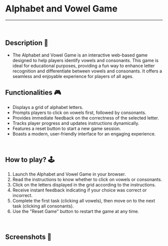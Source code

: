 # **Alphabet and Vowel Game**

---

<br>

## **Description 📃**

- The Alphabet and Vowel Game is an interactive web-based game designed to help players identify vowels and consonants. This game is ideal for educational purposes, providing a fun way to enhance letter recognition and differentiate between vowels and consonants. It offers a seamless and enjoyable experience for players of all ages.

## **Functionalities 🎮**

- Displays a grid of alphabet letters.
- Prompts players to click on vowels first, followed by consonants.
- Provides immediate feedback on the correctness of the selected letter.
- Tracks player progress and updates instructions dynamically.
- Features a reset button to start a new game session.
- Boasts a modern, user-friendly interface for an engaging experience.

<br>

## **How to play? 🕹️**

1. Launch the Alphabet and Vowel Game in your browser.
2. Read the instructions to know whether to click on vowels or consonants.
3. Click on the letters displayed in the grid according to the instructions.
4. Receive instant feedback indicating if your choice was correct or incorrect.
5. Complete the first task (clicking all vowels), then move on to the next task (clicking all consonants).
6. Use the "Reset Game" button to restart the game at any time.

<br>

## **Screenshots 📸**

<br>
<!-- add your screenshots like this -->
<!-- ![image](url) -->

<br>